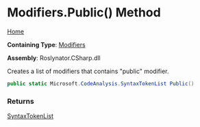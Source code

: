 # Modifiers\.Public\(\) Method

[Home](../../../../README.md)

**Containing Type**: [Modifiers](../README.md)

**Assembly**: Roslynator\.CSharp\.dll

  
Creates a list of modifiers that contains "public" modifier\.

```csharp
public static Microsoft.CodeAnalysis.SyntaxTokenList Public()
```

### Returns

[SyntaxTokenList](https://docs.microsoft.com/en-us/dotnet/api/microsoft.codeanalysis.syntaxtokenlist)

